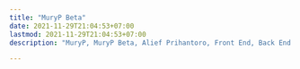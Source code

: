 ```yaml
---
title: "MuryP Beta"
date: 2021-11-29T21:04:53+07:00
lastmod: 2021-11-29T21:04:53+07:00
description: "MuryP, MuryP Beta, Alief Prihantoro, Front End, Back End "

---
```


